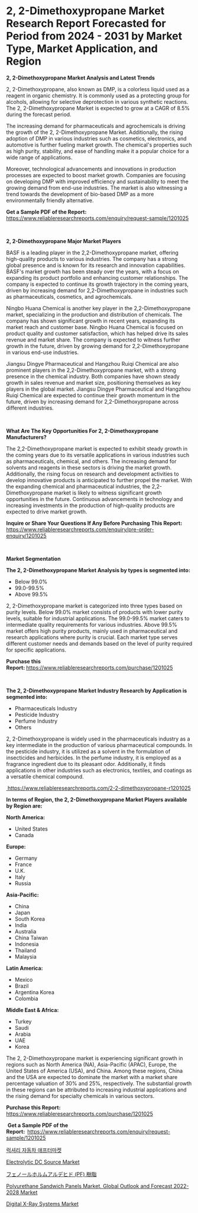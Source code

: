<p><h1>2, 2-Dimethoxypropane Market Research Report Forecasted for Period from 2024 -  2031 by Market Type, Market Application, and Region</h1></p><p><strong>2, 2-Dimethoxypropane Market Analysis and Latest Trends</strong></p>
<p><p>2, 2-Dimethoxypropane, also known as DMP, is a colorless liquid used as a reagent in organic chemistry. It is commonly used as a protecting group for alcohols, allowing for selective deprotection in various synthetic reactions. The 2, 2-Dimethoxypropane Market is expected to grow at a CAGR of 8.5% during the forecast period.</p><p>The increasing demand for pharmaceuticals and agrochemicals is driving the growth of the 2, 2-Dimethoxypropane Market. Additionally, the rising adoption of DMP in various industries such as cosmetics, electronics, and automotive is further fueling market growth. The chemical's properties such as high purity, stability, and ease of handling make it a popular choice for a wide range of applications.</p><p>Moreover, technological advancements and innovations in production processes are expected to boost market growth. Companies are focusing on developing DMP with improved efficiency and sustainability to meet the growing demand from end-use industries. The market is also witnessing a trend towards the development of bio-based DMP as a more environmentally friendly alternative.</p></p>
<p><strong>Get a Sample PDF of the Report:&nbsp;</strong> <a href="https://www.reliableresearchreports.com/enquiry/request-sample/1201025">https://www.reliableresearchreports.com/enquiry/request-sample/1201025</a></p>
<p>&nbsp;</p>
<p><strong>2, 2-Dimethoxypropane Major Market Players</strong></p>
<p><p>BASF is a leading player in the 2,2-Dimethoxypropane market, offering high-quality products to various industries. The company has a strong global presence and is known for its research and innovation capabilities. BASF's market growth has been steady over the years, with a focus on expanding its product portfolio and enhancing customer relationships. The company is expected to continue its growth trajectory in the coming years, driven by increasing demand for 2,2-Dimethoxypropane in industries such as pharmaceuticals, cosmetics, and agrochemicals.</p><p>Ningbo Huana Chemical is another key player in the 2,2-Dimethoxypropane market, specializing in the production and distribution of chemicals. The company has shown significant growth in recent years, expanding its market reach and customer base. Ningbo Huana Chemical is focused on product quality and customer satisfaction, which has helped drive its sales revenue and market share. The company is expected to witness further growth in the future, driven by growing demand for 2,2-Dimethoxypropane in various end-use industries.</p><p>Jiangsu Dingye Pharmaceutical and Hangzhou Ruiqi Chemical are also prominent players in the 2,2-Dimethoxypropane market, with a strong presence in the chemical industry. Both companies have shown steady growth in sales revenue and market size, positioning themselves as key players in the global market. Jiangsu Dingye Pharmaceutical and Hangzhou Ruiqi Chemical are expected to continue their growth momentum in the future, driven by increasing demand for 2,2-Dimethoxypropane across different industries.</p></p>
<p>&nbsp;</p>
<p><strong>What Are The Key Opportunities For 2, 2-Dimethoxypropane Manufacturers?</strong></p>
<p><p>The 2,2-Dimethoxypropane market is expected to exhibit steady growth in the coming years due to its versatile applications in various industries such as pharmaceuticals, chemical, and others. The increasing demand for solvents and reagents in these sectors is driving the market growth. Additionally, the rising focus on research and development activities to develop innovative products is anticipated to further propel the market. With the expanding chemical and pharmaceutical industries, the 2,2-Dimethoxypropane market is likely to witness significant growth opportunities in the future. Continuous advancements in technology and increasing investments in the production of high-quality products are expected to drive market growth.</p></p>
<p><strong>Inquire or Share Your Questions If Any Before Purchasing This Report:</strong> <a href="https://www.reliableresearchreports.com/enquiry/pre-order-enquiry/1201025">https://www.reliableresearchreports.com/enquiry/pre-order-enquiry/1201025</a></p>
<p>&nbsp;</p>
<p><strong>Market Segmentation</strong></p>
<p><strong>The 2, 2-Dimethoxypropane Market Analysis by types is segmented into:</strong></p>
<p><ul><li>Below 99.0%</li><li>99.0-99.5%</li><li>Above 99.5%</li></ul></p>
<p><p>2, 2-Dimethoxypropane market is categorized into three types based on purity levels. Below 99.0% market consists of products with lower purity levels, suitable for industrial applications. The 99.0-99.5% market caters to intermediate quality requirements for various industries. Above 99.5% market offers high purity products, mainly used in pharmaceutical and research applications where purity is crucial. Each market type serves different customer needs and demands based on the level of purity required for specific applications.</p></p>
<p><strong>Purchase this Report:&nbsp;</strong><a href="https://www.reliableresearchreports.com/purchase/1201025">https://www.reliableresearchreports.com/purchase/1201025</a></p>
<p>&nbsp;</p>
<p><strong>The 2, 2-Dimethoxypropane Market Industry Research by Application is segmented into:</strong></p>
<p><ul><li>Pharmaceuticals Industry</li><li>Pesticide Industry</li><li>Perfume Industry</li><li>Others</li></ul></p>
<p><p>2, 2-Dimethoxypropane is widely used in the pharmaceuticals industry as a key intermediate in the production of various pharmaceutical compounds. In the pesticide industry, it is utilized as a solvent in the formulation of insecticides and herbicides. In the perfume industry, it is employed as a fragrance ingredient due to its pleasant odor. Additionally, it finds applications in other industries such as electronics, textiles, and coatings as a versatile chemical compound.</p></p>
<p><a href="https://www.reliableresearchreports.com/2-2-dimethoxypropane-r1201025">&nbsp;https://www.reliableresearchreports.com/2-2-dimethoxypropane-r1201025</a></p>
<p><strong>In terms of Region, the 2, 2-Dimethoxypropane Market Players available by Region are:</strong></p>
<p>
    <p> <strong> North America: </strong>
        <ul>
            <li>United States</li>
            <li>Canada</li>
        </ul>
        </p> 
    <p> <strong> Europe: </strong>
        <ul>
            <li>Germany</li>
            <li>France</li>
            <li>U.K.</li>
            <li>Italy</li>
            <li>Russia</li>
        </ul>
        </p> 
    <p> <strong> Asia-Pacific: </strong>
        <ul>
            <li>China</li>
            <li>Japan</li>
            <li>South Korea</li>
            <li>India</li>
            <li>Australia</li>
            <li>China Taiwan</li>
            <li>Indonesia</li>
            <li>Thailand</li>
            <li>Malaysia</li>
        </ul>
        </p> 
    <p> <strong> Latin America: </strong>
        <ul>
            <li>Mexico</li>
            <li>Brazil</li>
            <li>Argentina Korea</li>
            <li>Colombia</li>
        </ul>
        </p> 
    <p> <strong> Middle East & Africa: </strong>
        <ul>
            <li>Turkey</li>
            <li>Saudi</li>
            <li>Arabia</li>
            <li>UAE</li>
            <li>Korea</li>
        </ul>
    </p>
    </p>
<p><p>The 2, 2-Dimethoxypropane market is experiencing significant growth in regions such as North America (NA), Asia-Pacific (APAC), Europe, the United States of America (USA), and China. Among these regions, China and the USA are expected to dominate the market with a market share percentage valuation of 30% and 25%, respectively. The substantial growth in these regions can be attributed to increasing industrial applications and the rising demand for specialty chemicals in various sectors.</p></p>
<p><strong>Purchase this Report: </strong><a href="https://www.reliableresearchreports.com/purchase/1201025">https://www.reliableresearchreports.com/purchase/1201025</a></p>
<p>&nbsp;<strong>Get a Sample PDF of the Report:&nbsp;&nbsp;</strong><a href="https://www.reliableresearchreports.com/enquiry/request-sample/1201025">https://www.reliableresearchreports.com/enquiry/request-sample/1201025</a></p>
<p><strong></strong></p>
<p><p><a href="https://github.com/vsn7qpua81q/Market-Research-Report-List-2/blob/main/856443882093.md">럭셔리 자동차 애프터마켓</a></p><p><a href="https://github.com/sonuprakash1/Market-Research-Report-List-2/blob/main/electrolytic-dc-source-market.md">Electrolytic DC Source Market</a></p><p><a href="https://github.com/ReyesKohler20231/Market-Research-Report-List-1/blob/main/547114389465.md">フェノールホルムアルデヒド (PF) 樹脂</a></p><p><a href="https://www.linkedin.com/pulse/polyurethane-sandwich-panels-market-global-outlook-forecast-ylf2f">Polyurethane Sandwich Panels Market, Global Outlook and Forecast 2022-2028 Market</a></p><p><a href="https://github.com/Whitneyboyettebo9kiw7yr13/Market-Research-Report-List-2/blob/main/digital-x-ray-systems-market.md">Digital X-Ray Systems Market</a></p></p>